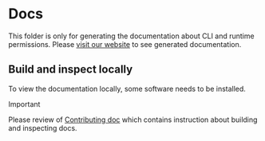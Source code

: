 # Docs

This folder is only for generating the documentation about CLI and runtime permissions.
Please [visit our website][gh-pages] to see generated documentation.

[gh-pages]: https://cpp-linter.github.io/cpp-linter-rs

## Build and inspect locally

To view the documentation locally, some software needs to be installed.

> [!IMPORTANT]
> Please review of [Contributing doc](docs/getting-started.md)
> which contains instruction about building and inspecting docs.
